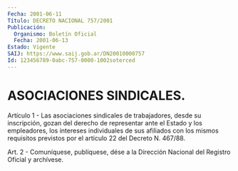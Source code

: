 ```yaml
---
Fecha: 2001-06-11
Título: DECRETO NACIONAL 757/2001
Publicación:
  Organismo: Boletín Oficial
  Fecha: 2001-06-13
Estado: Vigente
SAIJ: https://www.saij.gob.ar/DN20010000757
Id: 123456789-0abc-757-0000-1002soterced
---
```

# ASOCIACIONES SINDICALES.

<a id="1"></a>
Artículo 1 - Las asociaciones sindicales de trabajadores, desde su inscripción, gozan del derecho de representar ante el Estado y los empleadores, los intereses individuales de sus afiliados  con  los mismos  requisitos previstos por el artículo 22 del Decreto N. 467/88.

<a id="2"></a>
Art. 2 - Comuníquese, publíquese, dése a la Dirección Nacional del Registro Oficial y archívese.